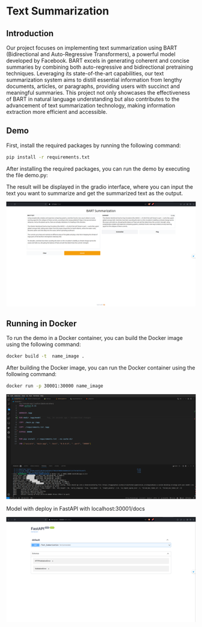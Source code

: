 # Text Summarization
## Introduction
Our project focuses on implementing text summarization using BART (Bidirectional and Auto-Regressive Transformers), a powerful model developed by Facebook. BART excels in generating coherent and concise summaries by combining both auto-regressive and bidirectional pretraining techniques. Leveraging its state-of-the-art capabilities, our text summarization system aims to distill essential information from lengthy documents, articles, or paragraphs, providing users with succinct and meaningful summaries. This project not only showcases the effectiveness of BART in natural language understanding but also contributes to the advancement of text summarization technology, making information extraction more efficient and accessible.

## Demo
First, install the required packages by running the following command:
```bash 
pip install -r requirements.txt
```

After installing the required packages, you can run the demo by executing the file demo.py:

The result will be displayed in the gradio interface, where you can input the text you want to summarize and get the summarized text as the output.

![image alt text](<pic/demo with gradio.png>)

## Running in Docker
To run the demo in a Docker container, you can build the Docker image using the following command:
```bash
docker build -t  name_image .
```

After building the Docker image, you can run the Docker container using the following command:
```bash
docker run -p 30001:30000 name_image
```

![image alt text](<pic/Run container app.png>)

Model with deploy in FastAPI with localhost:30001/docs

![image alt text](<pic/app run in container.png>)

